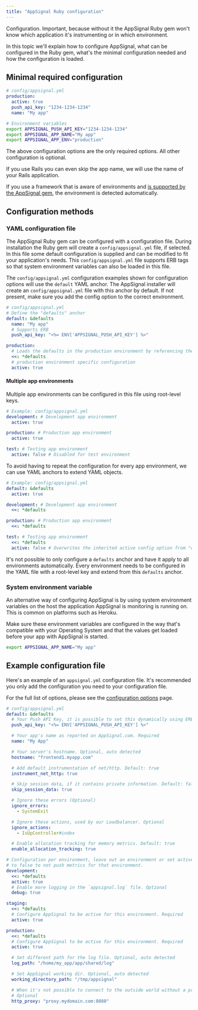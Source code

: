 ```yaml
---
title: "AppSignal Ruby configuration"
---
```


Configuration. Important, because without it the AppSignal Ruby gem won't
know which application it's instrumenting or in which environment.

In this topic we'll explain how to configure AppSignal, what can be configured
in the Ruby gem, what's the minimal configuration needed and how the
configuration is loaded.

## Minimal required configuration

```yaml
# config/appsignal.yml
production:
  active: true
  push_api_key: "1234-1234-1234"
  name: "My app"
```

```bash
# Environment variables
export APPSIGNAL_PUSH_API_KEY="1234-1234-1234"
export APPSIGNAL_APP_NAME="My app"
export APPSIGNAL_APP_ENV="production"
```

The above configuration options are the only required options. All other
configuration is optional.

If you use Rails you can even skip the app name, we will use the name of your
Rails application.

If you use a framework that is aware of environments and [is supported by the
AppSignal gem](/ruby/integrations/index.html), the environment is detected
automatically.

## Configuration methods

### YAML configuration file

The AppSignal Ruby gem can be configured with a configuration file. During installation the Ruby gem will create a `config/appsignal.yml` file, if selected. In this file some default configuration is supplied and can be modified to fit your application's needs. This `config/appsignal.yml` file supports ERB tags so that system environment variables can also be loaded in this file.

The `config/appsignal.yml` configuration examples shown for configuration options will use the `default` YAML anchor. The AppSignal installer will create an `config/appsignal.yml` file with this anchor by default. If not present, make sure you add the config option to the correct environment.

```yml
# config/appsignal.yml
# Define the "defaults" anchor
default: &defaults
  name: "My app"
  # Supports ERB
  push_api_key: "<%= ENV['APPSIGNAL_PUSH_API_KEY'] %>"

production:
  # Loads the defaults in the production environment by referencing the anchor
  <<: *defaults
  # production environment specific configuration
  active: true
```

#### Multiple app environments

Multiple app environments can be configured in this file using root-level keys.

```yml
# Example: config/appsignal.yml
development: # Development app environment
  active: true

production: # Production app environment
  active: true

test: # Testing app environment
  active: false # Disabled for test environment
```

To avoid having to repeat the configuration for every app environment, we can use YAML anchors to extend YAML objects.

```yml
# Example: config/appsignal.yml
default: &defaults
  active: true

development: # Development app environment
  <<: *defaults

production: # Production app environment
  <<: *defaults

test: # Testing app environment
  <<: *defaults
  active: false # Overwrites the inherited active config option from "defaults"
```

It's not possible to only configure a `defaults` anchor and have it apply to all environments automatically. Every environment needs to be configured in the YAML file with a root-level key and extend from this `defaults` anchor.

### System environment variable

An alternative way of configuring AppSignal is by using system environment variables on the host the application AppSignal is monitoring is running on. This is common on platforms such as Heroku.

Make sure these environment variables are configured in the way that's compatible with your Operating System and that the values get loaded before your app with AppSignal is started.

```sh
export APPSIGNAL_APP_NAME="My app"
```

## Example configuration file

Here's an example of an `appsignal.yml` configuration file. It's recommended
you only add the configuration you need to your configuration file.

For the full list of options, please see the [configuration
options](/ruby/configuration/options.html) page.

```yaml
# config/appsignal.yml
default: &defaults
  # Your Push API Key, it is possible to set this dynamically using ERB. Requred
  push_api_key: "<%= ENV['APPSIGNAL_PUSH_API_KEY'] %>"

  # Your app's name as reported on AppSignal.com. Required
  name: "My App"

  # Your server's hostname. Optional, auto detected
  hostname: "frontend1.myapp.com"

  # Add default instrumentation of net/http. Default: true
  instrument_net_http: true

  # Skip session data, if it contains private information. Default: false
  skip_session_data: true

  # Ignore these errors (Optional)
  ignore_errors:
    - SystemExit

  # Ignore these actions, used by our Loadbalancer. Optional
  ignore_actions:
    - IsUpController#index

  # Enable allocation tracking for memory metrics. Default: true
  enable_allocation_tracking: true

# Configuration per environment, leave out an environment or set active
# to false to not push metrics for that environment.
development:
  <<: *defaults
  active: true
  # Enable more logging in the `appsignal.log` file. Optional
  debug: true

staging:
  <<: *defaults
  # Configure AppSignal to be active for this environment. Required
  active: true

production:
  <<: *defaults
  # Configure AppSignal to be active for this environment. Required
  active: true

  # Set different path for the log file. Optional, auto detected
  log_path: "/home/my_app/app/shared/log"

  # Set AppSignal working dir. Optional, auto detected
  working_directory_path: "/tmp/appsignal"

  # When it's not possible to connect to the outside world without a proxy.
  # Optional
  http_proxy: "proxy.mydomain.com:8080"
```
